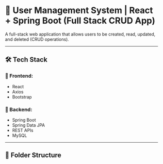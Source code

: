 # 👥 User Management System | React + Spring Boot (Full Stack CRUD App)

A full-stack web application that allows users to be created, read, updated, and deleted (CRUD operations).

---

## 🛠 Tech Stack

### 🚀 Frontend:
- React
- Axios
- Bootstrap

### 🧠 Backend:
- Spring Boot
- Spring Data JPA
- REST APIs
- MySQL

---

## 📁 Folder Structure

